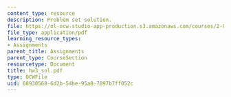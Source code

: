 ```yaml
---
content_type: resource
description: Problem set solution.
file: https://ol-ocw-studio-app-production.s3.amazonaws.com/courses/2-002-mechanics-and-materials-ii-spring-2004/689305686d2b54be95a87097b7ff052c_hw3_sol.pdf
file_type: application/pdf
learning_resource_types:
- Assignments
parent_title: Assignments
parent_type: CourseSection
resourcetype: Document
title: hw3_sol.pdf
type: OCWFile
uid: 68930568-6d2b-54be-95a8-7097b7ff052c
---
```

